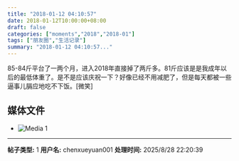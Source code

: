 ```yaml
---
title: "2018-01-12 04:10:57"
date: 2018-01-12T10:00:00+08:00
draft: false
categories: ["moments","2018","2018-01"]
tags: ["朋友圈","生活记录"]
summary: "2018-01-12 04:10:57..."
---
```


85-84斤平台了一两个月，进入2018年直接掉了两斤多。81斤应该是是我成年以后的最低体重了。是不是应该庆祝一下？好像已经不用减肥了，但是每天都被一些逼事儿膈应地吃不下饭。[微笑]

## 媒体文件

- ![Media 1](/Moments/photos/2018-01-12/201801120410570.jpg)

---

**帖子类型:** 1
**用户名:** chenxueyuan001
**处理时间:** 2025/8/28 22:20:39